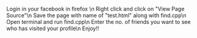 Login in your facebook in firefox \n
Right click and click on "View Page Source"\n
Save the page with name of "test.html" along with find.cpp\n
Open terminal and run find.cpp\n
Enter the no. of friends you want to see who has visited your profile\n
Enjoy!!
